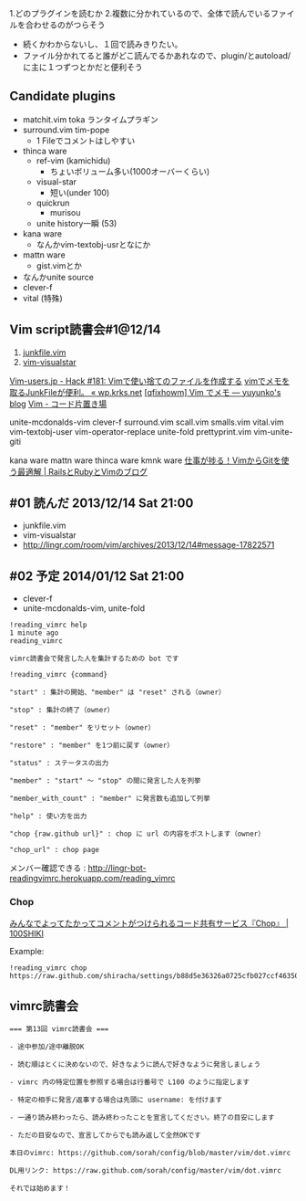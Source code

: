 1.どのプラグインを読むか
2.複数に分かれているので、全体で読んでいるファイルを合わせるのがつらそう

- 続くかわからないし、１回で読みきりたい。
- ファイル分かれてると誰がどこ読んでるかあれなので、plugin/とautoload/に主に１つずつとかだと便利そう

Candidate plugins
-----
- matchit.vim toka ランタイムプラギン
- surround.vim tim-pope
  - 1 Fileでコメントはしやすい
- thinca ware
  - ref-vim (kamichidu)
    - ちょいボリューム多い(1000オーバーくらい)
  - visual-star
    - 短い(under 100)
  - quickrun
    - murisou
  - unite history一瞬 (53)
- kana ware
  - なんかvim-textobj-usrとなにか
- mattn ware
    - gist.vimとか
- なんかunite source
- clever-f
- vital (特殊)

Vim script読書会#1@12/14
-----
1. [junkfile.vim](https://github.com/Shougo/junkfile.vim)
2. [vim-visualstar](https://github.com/thinca/vim-visualstar)

[Vim-users.jp - Hack #181: Vimで使い捨てのファイルを作成する](http://vim-users.jp/2010/11/hack181/)
[vimでメモを取るJunkFileが便利。 « wp.krks.net](http://wp.krks.net/2011/04/vim%E3%81%A7%E3%83%A1%E3%83%A2%E3%82%92%E5%8F%96%E3%82%8Bjunkfile%E3%81%8C%E4%BE%BF%E5%88%A9%E3%80%82/)
[[qfixhowm] Vim でメモ — yuyunko's blog](http://yuyunko.bitbucket.org/blog/html/2013/06/29/qfixhowm.html)
[Vim - コード片置き場](https://sites.google.com/site/codehen/environment/vim)



unite-mcdonalds-vim
clever-f
surround.vim
scall.vim
smalls.vim
vital.vim
vim-textobj-user
vim-operator-replace
unite-fold
prettyprint.vim
vim-unite-giti

kana ware
mattn ware
thinca ware
kmnk ware [仕事が捗る！VimからGitを使う最適解 | RailsとRubyとVimのブログ](http://alpaca-tc.github.io/blog/vim/how-to-use-vim-unite-giti.html)


#01 読んだ 2013/12/14 Sat 21:00
-----
- junkfile.vim
- vim-visualstar
- http://lingr.com/room/vim/archives/2013/12/14#message-17822571

#02 予定 2014/01/12 Sat 21:00
-----
- clever-f
- unite-mcdonalds-vim, unite-fold

~~~
!reading_vimrc help
1 minute ago
reading_vimrc

vimrc読書会で発言した人を集計するための bot です

!reading_vimrc {command}

"start" : 集計の開始、"member" は "reset" される（owner）

"stop" : 集計の終了（owner）

"reset" : "member" をリセット（owner）

"restore" : "member" を1つ前に戻す（owner）

"status" : ステータスの出力

"member" : "start" ～ "stop" の間に発言した人を列挙

"member_with_count" : "member" に発言数も追加して列挙

"help" : 使い方を出力

"chop {raw.github url}" : chop に url の内容をポストします（owner）

"chop_url" : chop page
~~~
メンバー確認できる
: http://lingr-bot-readingvimrc.herokuapp.com/reading_vimrc


### Chop
[みんなでよってたかってコメントがつけられるコード共有サービス『Chop』 | 100SHIKI](http://www.100shiki.com/archives/2011/05/chop.html)

Example:
~~~
!reading_vimrc chop https://raw.github.com/shiracha/settings/b88d5e36326a0725cfb027ccf4635069fdc216c3/.vimrc
~~~



vimrc読書会
-----
~~~
=== 第13回 vimrc読書会 ===

- 途中参加/途中離脱OK

- 読む順はとくに決めないので、好きなように読んで好きなように発言しましょう

- vimrc 内の特定位置を参照する場合は行番号で L100 のように指定します

- 特定の相手に発言/返事する場合は先頭に username: を付けます

- 一通り読み終わったら、読み終わったことを宣言してください。終了の目安にします

- ただの目安なので、宣言してからでも読み返して全然OKです

本日のvimrc: https://github.com/sorah/config/blob/master/vim/dot.vimrc

DL用リンク: https://raw.github.com/sorah/config/master/vim/dot.vimrc

それでは始めます！
~~~

